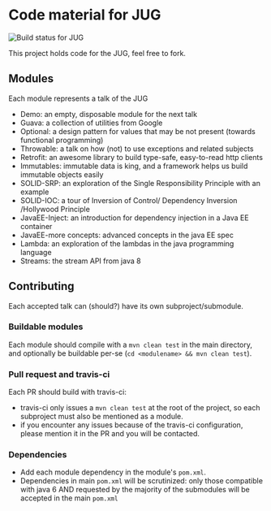 # Code material for JUG

![Build status for JUG](https://api.travis-ci.org/civitz/jug-material.svg)

This project holds code for the JUG, feel free to fork.

## Modules

Each module represents a talk of the JUG

- Demo: an empty, disposable module for the next talk 
- Guava: a collection of utilities from Google
- Optional: a design pattern for values that may be not present (towards functional programming)
- Throwable: a talk on how (not) to use exceptions and related subjects
- Retrofit: an awesome library to build type-safe, easy-to-read http clients
- Immutables: immutable data is king, and a framework helps us build immutable objects easily
- SOLID-SRP: an exploration of the Single Responsibility Principle with an example
- SOLID-IOC: a tour of Inversion of Control/ Dependency Inversion /Hollywood Principle
- JavaEE-Inject: an introduction for dependency injection in a Java EE container
- JavaEE-more concepts: advanced concepts in the java EE spec
- Lambda: an exploration of the lambdas in the java programming language
- Streams: the stream API from java 8

## Contributing

Each accepted talk can (should?) have its own subproject/submodule.

### Buildable modules

Each module should compile with a `mvn clean test` in the main directory, and optionally be buildable per-se (`cd <modulename> && mvn clean test`). 

### Pull request and travis-ci

Each PR should build with travis-ci: 

- travis-ci only issues a `mvn clean test` at the root of the project, so each subproject must also be mentioned as a module.
- if you encounter any issues because of the travis-ci configuration, please mention it in the PR and you will be contacted.

### Dependencies

- Add each module dependency in the module's `pom.xml`.
- Dependencies in main `pom.xml` will be scrutinized: only those compatible with java 6 AND requested by the majority of the submodules will be accepted in the main `pom.xml`
